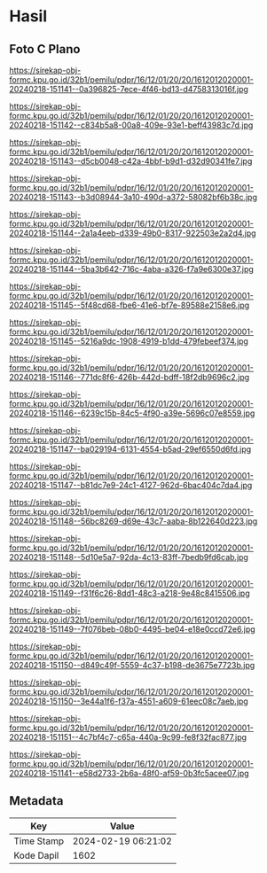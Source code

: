 # Hasil

## Foto C Plano

https://sirekap-obj-formc.kpu.go.id/32b1/pemilu/pdpr/16/12/01/20/20/1612012020001-20240218-151141--0a396825-7ece-4f46-bd13-d4758313016f.jpg

https://sirekap-obj-formc.kpu.go.id/32b1/pemilu/pdpr/16/12/01/20/20/1612012020001-20240218-151142--c834b5a8-00a8-409e-93e1-beff43983c7d.jpg

https://sirekap-obj-formc.kpu.go.id/32b1/pemilu/pdpr/16/12/01/20/20/1612012020001-20240218-151143--d5cb0048-c42a-4bbf-b9d1-d32d90341fe7.jpg

https://sirekap-obj-formc.kpu.go.id/32b1/pemilu/pdpr/16/12/01/20/20/1612012020001-20240218-151143--b3d08944-3a10-490d-a372-58082bf6b38c.jpg

https://sirekap-obj-formc.kpu.go.id/32b1/pemilu/pdpr/16/12/01/20/20/1612012020001-20240218-151144--2a1a4eeb-d339-49b0-8317-922503e2a2d4.jpg

https://sirekap-obj-formc.kpu.go.id/32b1/pemilu/pdpr/16/12/01/20/20/1612012020001-20240218-151144--5ba3b642-716c-4aba-a326-f7a9e6300e37.jpg

https://sirekap-obj-formc.kpu.go.id/32b1/pemilu/pdpr/16/12/01/20/20/1612012020001-20240218-151145--5f48cd68-fbe6-41e6-bf7e-89588e2158e6.jpg

https://sirekap-obj-formc.kpu.go.id/32b1/pemilu/pdpr/16/12/01/20/20/1612012020001-20240218-151145--5216a9dc-1908-4919-b1dd-479febeef374.jpg

https://sirekap-obj-formc.kpu.go.id/32b1/pemilu/pdpr/16/12/01/20/20/1612012020001-20240218-151146--771dc8f6-426b-442d-bdff-18f2db9696c2.jpg

https://sirekap-obj-formc.kpu.go.id/32b1/pemilu/pdpr/16/12/01/20/20/1612012020001-20240218-151146--6239c15b-84c5-4f90-a39e-5696c07e8559.jpg

https://sirekap-obj-formc.kpu.go.id/32b1/pemilu/pdpr/16/12/01/20/20/1612012020001-20240218-151147--ba029194-6131-4554-b5ad-29ef6550d6fd.jpg

https://sirekap-obj-formc.kpu.go.id/32b1/pemilu/pdpr/16/12/01/20/20/1612012020001-20240218-151147--b81dc7e9-24c1-4127-962d-6bac404c7da4.jpg

https://sirekap-obj-formc.kpu.go.id/32b1/pemilu/pdpr/16/12/01/20/20/1612012020001-20240218-151148--56bc8269-d69e-43c7-aaba-8b122640d223.jpg

https://sirekap-obj-formc.kpu.go.id/32b1/pemilu/pdpr/16/12/01/20/20/1612012020001-20240218-151148--5d10e5a7-92da-4c13-83ff-7bedb9fd6cab.jpg

https://sirekap-obj-formc.kpu.go.id/32b1/pemilu/pdpr/16/12/01/20/20/1612012020001-20240218-151149--f31f6c26-8dd1-48c3-a218-9e48c8415506.jpg

https://sirekap-obj-formc.kpu.go.id/32b1/pemilu/pdpr/16/12/01/20/20/1612012020001-20240218-151149--7f076beb-08b0-4495-be04-e18e0ccd72e6.jpg

https://sirekap-obj-formc.kpu.go.id/32b1/pemilu/pdpr/16/12/01/20/20/1612012020001-20240218-151150--d849c49f-5559-4c37-b198-de3675e7723b.jpg

https://sirekap-obj-formc.kpu.go.id/32b1/pemilu/pdpr/16/12/01/20/20/1612012020001-20240218-151150--3e44a1f6-f37a-4551-a609-61eec08c7aeb.jpg

https://sirekap-obj-formc.kpu.go.id/32b1/pemilu/pdpr/16/12/01/20/20/1612012020001-20240218-151151--4c7bf4c7-c65a-440a-9c99-fe8f32fac877.jpg

https://sirekap-obj-formc.kpu.go.id/32b1/pemilu/pdpr/16/12/01/20/20/1612012020001-20240218-151141--e58d2733-2b6a-48f0-af59-0b3fc5acee07.jpg


## Metadata

| Key        | Value               |
| ---------- | ------------------- |
| Time Stamp | 2024-02-19 06:21:02 |
| Kode Dapil | 1602                |



